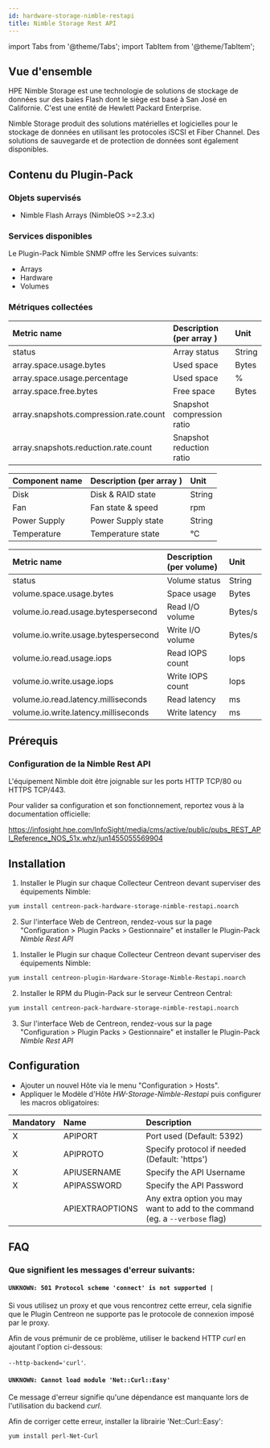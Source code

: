 ```yaml
---
id: hardware-storage-nimble-restapi
title: Nimble Storage Rest API
---
```

import Tabs from '@theme/Tabs';
import TabItem from '@theme/TabItem';



## Vue d'ensemble

HPE Nimble Storage est une technologie de solutions de stockage de données sur des baies Flash dont le siège est basé à San José en Californie. C'est une entité de Hewlett Packard Enterprise.

Nimble Storage produit des solutions matérielles et logicielles pour le stockage de données en utilisant les protocoles
iSCSI et Fiber Channel. Des solutions de sauvegarde et de protection de données sont également disponibles.

## Contenu du Plugin-Pack

### Objets supervisés

* Nimble Flash Arrays (NimbleOS >=2.3.x)

### Services disponibles

Le Plugin-Pack Nimble SNMP offre les Services suivants:

* Arrays
* Hardware
* Volumes

### Métriques collectées

<Tabs groupId="operating-systems">
<TabItem value="Arrays" label="Arrays">

| Metric name                            | Description (per array )   | Unit   |
| :------------------------------------- | :------------------------- | :----- |
| status                                 | Array status               | String |
| array.space.usage.bytes                | Used space                 | Bytes  |
| array.space.usage.percentage           | Used space                 | %      |
| array.space.free.bytes                 | Free space                 | Bytes  |
| array.snapshots.compression.rate.count | Snapshot compression ratio |        |
| array.snapshots.reduction.rate.count   | Snapshot reduction ratio   |        |

</TabItem>
<TabItem value="Hardware" label="Hardware">

| Component name | Description (per array ) | Unit   |
| :------------- | :----------------------- | :----- |
| Disk           | Disk & RAID state        | String |
| Fan            | Fan state & speed        | rpm    |
| Power Supply   | Power Supply state       | String |
| Temperature    | Temperature state        | °C     |

</TabItem>
<TabItem value="Volumes" label="Volumes">

| Metric name                          | Description (per volume) | Unit    |
| :----------------------------------- | :----------------------- | :------ |
| status                               | Volume status            | String  |
| volume.space.usage.bytes             | Space usage              | Bytes   |
| volume.io.read.usage.bytespersecond  | Read I/O volume          | Bytes/s |
| volume.io.write.usage.bytespersecond | Write I/O volume         | Bytes/s |
| volume.io.read.usage.iops            | Read IOPS count          | Iops    |
| volume.io.write.usage.iops           | Write IOPS count         | Iops    |
| volume.io.read.latency.milliseconds  | Read latency             | ms      |
| volume.io.write.latency.milliseconds | Write latency            | ms      |

</TabItem>
</Tabs>

## Prérequis

### Configuration de la Nimble Rest API

L'équipement Nimble doit être joignable sur les ports HTTP TCP/80 ou HTTPS TCP/443.

Pour valider sa configuration et son fonctionnement, reportez vous à la documentation officielle:

https://infosight.hpe.com/InfoSight/media/cms/active/public/pubs_REST_API_Reference_NOS_51x.whz/jun1455055569904

## Installation

<Tabs groupId="operating-systems">
<TabItem value="online" label="Online License">

1. Installer le Plugin sur chaque Collecteur Centreon devant superviser des équipements Nimble:

```bash
yum install centreon-pack-hardware-storage-nimble-restapi.noarch
```

2. Sur l'interface Web de Centreon, rendez-vous sur la page "Configuration > Plugin Packs > Gestionnaire" et installer le Plugin-Pack *Nimble Rest API*

</TabItem>
<TabItem value="offline" label="Offline License">

1. Installer le Plugin sur chaque Collecteur Centreon devant superviser des équipements Nimble:

```bash
yum install centreon-plugin-Hardware-Storage-Nimble-Restapi.noarch
```

2. Installer le RPM du Plugin-Pack sur le serveur Centreon Central:

```bash
yum install centreon-pack-hardware-storage-nimble-restapi.noarch
```

3. Sur l'interface Web de Centreon, rendez-vous sur la page "Configuration > Plugin Packs > Gestionnaire" et installer le Plugin-Pack *Nimble Rest API*

</TabItem>
</Tabs>

## Configuration

* Ajouter un nouvel Hôte via le menu "Configuration > Hosts".
* Appliquer le Modèle d'Hôte *HW-Storage-Nimble-Restapi* puis configurer les macros obligatoires:

| Mandatory | Name            | Description                                                                  |
| :-------- | :-------------- | :--------------------------------------------------------------------------- |
| X         | APIPORT         | Port used (Default: 5392)                                                    |
| X         | APIPROTO        | Specify protocol if needed (Default: 'https')                                |
| X         | APIUSERNAME     | Specify the API Username                                                     |
| X         | APIPASSWORD     | Specify the API Password                                                     |
|           | APIEXTRAOPTIONS | Any extra option you may want to add to the command (eg. a `--verbose` flag) |

## FAQ

### Que signifient les messages d'erreur suivants:

#### ```UNKNOWN: 501 Protocol scheme 'connect' is not supported |```

Si vous utilisez un proxy et que vous rencontrez cette erreur, cela signifie que le Plugin Centreon ne supporte
pas le protocole de connexion imposé par le proxy.

Afin de vous prémunir de ce problème, utiliser le backend HTTP *curl* en ajoutant l'option ci-dessous:

```--http-backend='curl'```.

#### ```UNKNOWN: Cannot load module 'Net::Curl::Easy'```

Ce message d'erreur signifie qu'une dépendance est manquante lors de l'utilisation du backend *curl*.

Afin de corriger cette erreur, installer la librairie 'Net\:\:Curl\:\:Easy':

```bash
yum install perl-Net-Curl
```
